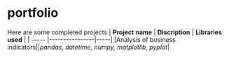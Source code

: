 # portfolio
Here are some completed projects
| **Project name** | **Discription** | **Libraries used** |
| ----- |----------------|-----|
|Analysis of business indicators||*pandas, datetime, numpy, matplotlib, pyplot*|
